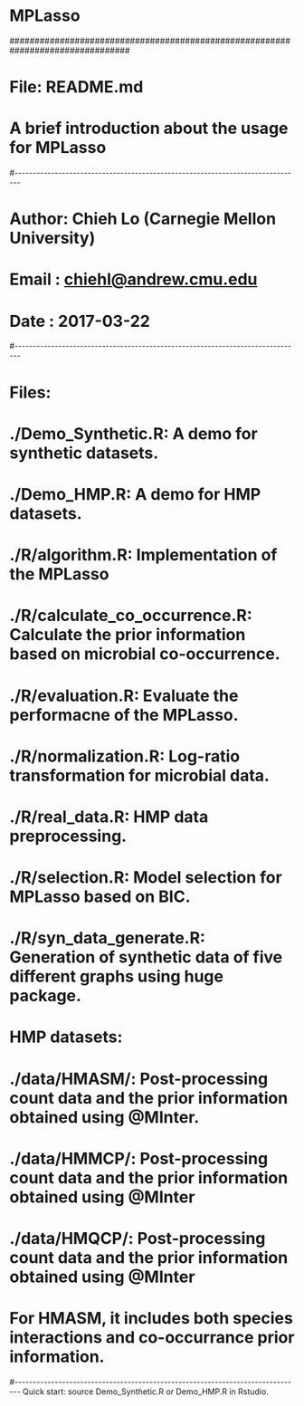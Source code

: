 # MPLasso
################################################################################
# File: README.md
# A brief introduction about the usage for MPLasso
#-------------------------------------------------------------------------------
# Author: Chieh Lo (Carnegie Mellon University)
# Email : chiehl@andrew.cmu.edu
# Date  : 2017-03-22
#-------------------------------------------------------------------------------
# Files: 
#               ./Demo_Synthetic.R: A demo for synthetic datasets. 
#               ./Demo_HMP.R: A demo for HMP datasets.
#               ./R/algorithm.R: Implementation of the MPLasso
#               ./R/calculate_co_occurrence.R: Calculate the prior information based on microbial co-occurrence.
#               ./R/evaluation.R: Evaluate the performacne of the MPLasso.
#               ./R/normalization.R: Log-ratio transformation for microbial data. 
#               ./R/real_data.R: HMP data preprocessing. 
#               ./R/selection.R: Model selection for MPLasso based on BIC.
#               ./R/syn_data_generate.R: Generation of synthetic data of five different graphs using huge package.
# HMP datasets:
#               ./data/HMASM/: Post-processing count data and the prior information obtained using @MInter. 
#               ./data/HMMCP/: Post-processing count data and the prior information obtained using @MInter
#               ./data/HMQCP/: Post-processing count data and the prior information obtained using @MInter
#               For HMASM, it includes both species interactions and co-occurrance prior information.
#-------------------------------------------------------------------------------
Quick start:
source Demo_Synthetic.R or Demo_HMP.R in Rstudio.
